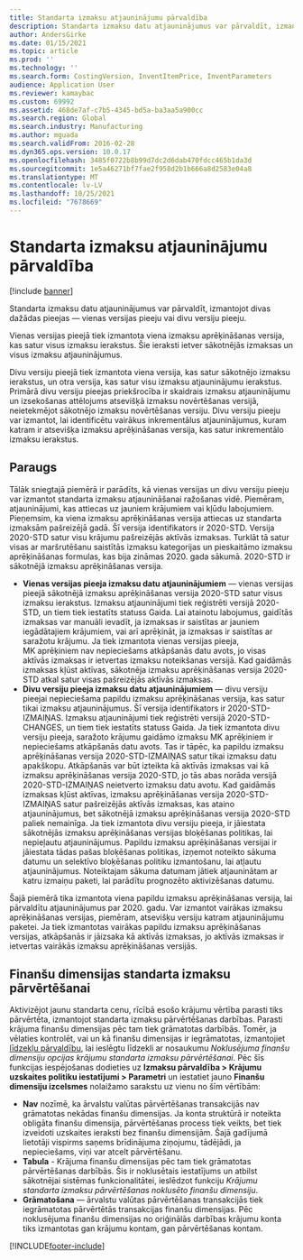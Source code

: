 ```yaml
---
title: Standarta izmaksu atjauninājumu pārvaldība
description: Standarta izmaksu datu atjauninājumus var pārvaldīt, izmantojot divas dažādas pieejas — vienas versijas pieeju vai divu versiju pieeju.
author: AndersGirke
ms.date: 01/15/2021
ms.topic: article
ms.prod: ''
ms.technology: ''
ms.search.form: CostingVersion, InventItemPrice, InventParameters
audience: Application User
ms.reviewer: kamaybac
ms.custom: 69992
ms.assetid: 468de7af-c7b5-4345-bd5a-ba3aa5a900cc
ms.search.region: Global
ms.search.industry: Manufacturing
ms.author: mguada
ms.search.validFrom: 2016-02-28
ms.dyn365.ops.version: 10.0.17
ms.openlocfilehash: 3485f0722b8b99d7dc2d6dab470fdcc465b1da3d
ms.sourcegitcommit: 1e5a46271bf7fae2f958d2b1b666a8d2583e04a8
ms.translationtype: MT
ms.contentlocale: lv-LV
ms.lasthandoff: 10/25/2021
ms.locfileid: "7678669"
---
```

# <a name="manage-standard-cost-updates"></a>Standarta izmaksu atjauninājumu pārvaldība

[!include [banner](../includes/banner.md)]

Standarta izmaksu datu atjauninājumus var pārvaldīt, izmantojot divas dažādas pieejas — vienas versijas pieeju vai divu versiju pieeju.

Vienas versijas pieejā tiek izmantota viena izmaksu aprēķināšanas versija, kas satur visus izmaksu ierakstus. Šie ieraksti ietver sākotnējās izmaksas un visus izmaksu atjauninājumus.

Divu versiju pieejā tiek izmantota viena versija, kas satur sākotnējo izmaksu ierakstus, un otra versija, kas satur visu izmaksu atjauninājumu ierakstus. Primārā divu versiju pieejas priekšrocība ir skaidrais izmaksu atjauninājumu un izsekošanas attēlojums atsevišķā izmaksu novērtēšanas versijā, neietekmējot sākotnējo izmaksu novērtēšanas versiju. Divu versiju pieeju var izmantot, lai identificētu vairākus inkrementālus atjauninājumus, kuram katram ir atsevišķa izmaksu aprēķināšanas versija, kas satur inkrementālo izmaksu ierakstus.

## <a name="example"></a>Paraugs

Tālāk sniegtajā piemērā ir parādīts, kā vienas versijas un divu versiju pieeju var izmantot standarta izmaksu atjaunināšanai ražošanas vidē. Piemēram, atjauninājumi, kas attiecas uz jauniem krājumiem vai kļūdu labojumiem. Pieņemsim, ka viena izmaksu aprēķināšanas versija attiecas uz standarta izmaksām pašreizējā gadā. Šī versija identifikators ir 2020-STD. Versija 2020-STD satur visu krājumu pašreizējās aktīvās izmaksas. Turklāt tā satur visas ar maršrutēšanu saistītās izmaksu kategorijas un pieskaitāmo izmaksu aprēķināšanas formulas, kas bija zināmas 2020. gada sākumā. 2020-STD ir sākotnējā izmaksu aprēķināšanas versija.

- **Vienas versijas pieeja izmaksu datu atjauninājumiem** — vienas versijas pieejā sākotnējā izmaksu aprēķināšanas versija 2020-STD satur visus izmaksu ierakstus. Izmaksu atjauninājumi tiek reģistrēti versijā 2020-STD, un tiem tiek iestatīts statuss Gaida. Lai atainotu labojumus, gaidītās izmaksas var manuāli ievadīt, ja izmaksas ir saistītas ar jauniem iegādātajiem krājumiem, vai arī aprēķināt, ja izmaksas ir saistītas ar saražotu krājumu. Ja tiek izmantota vienas versijas pieeja, MK aprēķiniem nav nepieciešams atkāpšanās datu avots, jo visas aktīvās izmaksas ir ietvertas izmaksu noteikšanas versijā. Kad gaidāmās izmaksas kļūst aktīvas, sākotnēja izmaksu aprēķināšanas versija 2020-STD atkal satur visas pašreizējās aktīvās izmaksas.
- **Divu versiju pieeja izmaksu datu atjauninājumiem** — divu versiju pieejai nepieciešama papildu izmaksu aprēķināšanas versija, kas satur tikai izmaksu atjauninājumus. Šī versija identifikators ir 2020-STD-IZMAIŅAS. Izmaksu atjauninājumi tiek reģistrēti versijā 2020-STD-CHANGES, un tiem tiek iestatīts statuss Gaida. Ja tiek izmantota divu versiju pieeja, saražoto krājumu gaidāmo izmaksu MK aprēķiniem ir nepieciešams atkāpšanās datu avots. Tas ir tāpēc, ka papildu izmaksu aprēķināšanas versija 2020-STD-IZMAIŅAS satur tikai izmaksu datu apakškopu. Atkāpšanās var būt izteikta kā aktīvās izmaksas vai kā izmaksu aprēķināšanas versija 2020-STD, jo tās abas norāda versijā 2020-STD-IZMAIŅAS neietverto izmaksu datu avotu. Kad gaidāmās izmaksas kļūst aktīvas, izmaksu aprēķināšanas versija 2020-STD-IZMAIŅAS satur pašreizējās aktīvās izmaksas, kas ataino atjauninājumus, bet sākotnējā izmaksu aprēķināšanas versija 2020-STD paliek nemainīga. Ja tiek izmantota divu versiju pieeja, ir jāiestata sākotnējās izmaksu aprēķināšanas versijas bloķēšanas politikas, lai nepieļautu atjauninājumus. Papildu izmaksu aprēķināšanas versijai ir jāiestata tādas pašas bloķēšanas politikas, izņemot noteikto sākuma datumu un selektīvo bloķēšanas politiku izmantošanu, lai atļautu atjauninājumus. Noteiktajam sākuma datumam jātiek atjauninātam ar katru izmaiņu paketi, lai parādītu prognozēto aktivizēšanas datumu.

Šajā piemērā tika izmantota viena papildu izmaksu aprēķināšanas versija, lai pārvaldītu atjauninājumus par 2020. gadu. Var izmantot vairākas izmaksu aprēķināšanas versijas, piemēram, atsevišķu versiju katram atjauninājumu paketei. Ja tiek izmantotas vairākas papildu izmaksu aprēķināšanas versijas, atkāpšanās ir jāizsaka kā aktīvās izmaksas, jo aktīvās izmaksas ir ietvertas vairākās izmaksu aprēķināšanas versijās.

## <a name="financial-dimensions-for-the-standard-cost-revaluation"></a>Finanšu dimensijas standarta izmaksu pārvērtēšanai

Aktivizējot jaunu standarta cenu, rīcībā esošo krājumu vērtība parasti tiks pārvērtēta, izmantojot standarta izmaksu pārvērtēšanas darbības. Parasti krājuma finanšu dimensijas pēc tam tiek grāmatotas darbībās. Tomēr, ja vēlaties kontrolēt, vai un kā finanšu dimensijas ir iegrāmatotas, izmantojiet [līdzekļu pārvaldību](../../fin-ops-core/fin-ops/get-started/feature-management/feature-management-overview.md), lai ieslēgtu līdzekli ar nosaukumu *Noklusējuma finanšu dimensiju opcijas krājumu standarta izmaksu pārvērtēšanai*. Pēc šīs funkcijas iespējošanas dodieties uz **Izmaksu pārvaldība > Krājumu uzskaites politiku iestatījumi > Parametri** un iestatiet jauno **Finanšu dimensiju izcelsmes** nolaižamo sarakstu uz vienu no šīm vērtībām:

- **Nav** nozīmē, ka ārvalstu valūtas pārvērtēšanas transakcijās nav grāmatotas nekādas finanšu dimensijas. Ja konta struktūrā ir noteikta obligāta finanšu dimensija, pārvērtēšanas process tiek veikts, bet tiek izveidoti uzskaites ieraksti bez finanšu dimensijām. Šajā gadījumā lietotāji vispirms saņems brīdinājuma ziņojumu, tādējādi, ja nepieciešams, viņi var atcelt pārvērtēšanu.
- **Tabula** - Krājuma finanšu dimensijas pēc tam tiek grāmatotas pārvērtēšanas darbībās. Šis ir noklusētais iestatījums un atbilst sākotnējai sistēmas funkcionalitātei, ieslēdzot funkciju *Krājumu standarta izmaksu pārvērtēšanas noklusēto finanšu dimensiju*.
- **Grāmatošana** — ārvalstu valūtas pārvērtēšanas transakcijās tiek iegrāmatotas pārvērtētās transakcijas finanšu dimensijas. Pēc noklusējuma finanšu dimensijas no oriģinālās darbības krājumu konta tiks izmantotas gan krājumu kontam, gan pārvērtēšanas kontam.


[!INCLUDE[footer-include](../../includes/footer-banner.md)]